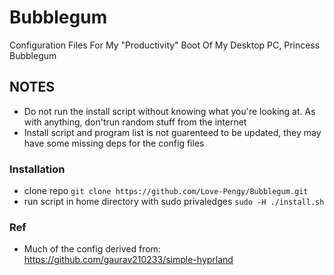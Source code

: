 # Bubblegum

Configuration Files For My "Productivity" Boot Of My Desktop PC, Princess Bubblegum

## NOTES

+ Do not run the install script without knowing what you're looking at. As with anything, don'trun random stuff from the internet
+ Install script and program list is not guarenteed to be updated, they may have some missing deps for the config files

### Installation 

+ clone repo `git clone https://github.com/Love-Pengy/Bubblegum.git` 
+ run script in home directory with sudo privaledges `sudo -H ./install.sh`

### Ref

+ Much of the config derived from: https://github.com/gaurav210233/simple-hyprland
